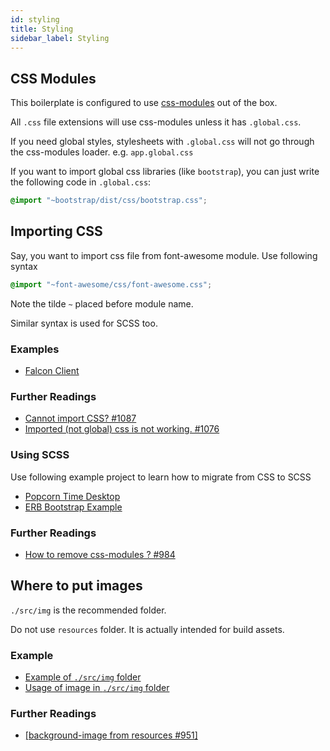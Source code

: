```yaml
---
id: styling
title: Styling
sidebar_label: Styling
---
```


## CSS Modules

This boilerplate is configured to use [css-modules](https://github.com/css-modules/css-modules) out of the box.

All `.css` file extensions will use css-modules unless it has `.global.css`.

If you need global styles, stylesheets with `.global.css` will not go through the
css-modules loader. e.g. `app.global.css`

If you want to import global css libraries (like `bootstrap`), you can just write the following code in `.global.css`:

```css
@import "~bootstrap/dist/css/bootstrap.css";
```

## Importing CSS

Say, you want to import css file from font-awesome module. Use following syntax

```css
@import "~font-awesome/css/font-awesome.css";
```

Note the tilde `~` placed before module name.

Similar syntax is used for SCSS too.

### Examples

- [Falcon Client](https://github.com/falcon-client/falcon/blob/master/app/app.global.css#L1)

### Further Readings

- [Cannot import CSS? #1087](https://github.com/electron-react-boilerplate/electron-react-boilerplate/issues/1087)
- [Imported (not global) css is not working. #1076](https://github.com/electron-react-boilerplate/electron-react-boilerplate/issues/1076)

### Using SCSS

Use following example project to learn how to migrate from CSS to SCSS

- [Popcorn Time Desktop](https://github.com/amilajack/popcorn-time-desktop)
- [ERB Bootstrap Example](https://github.com/amilajack/erb-bootstrap-example)

### Further Readings

- [How to remove css-modules ? #984](https://github.com/electron-react-boilerplate/electron-react-boilerplate/issues/984)

## Where to put images

`./src/img` is the recommended folder.

Do not use `resources` folder. It is actually intended for build assets.

### Example

- [Example of `./src/img` folder](https://github.com/amilajack/popcorn-time-desktop/tree/master/app/images)
- [Usage of image in `./src/img` folder](https://github.com/amilajack/popcorn-time-desktop/blob/master/app/components/card/Card.js#L10-L11)

### Further Readings

- [[background-image from resources #951]](https://github.com/electron-react-boilerplate/electron-react-boilerplate/issues/951)
